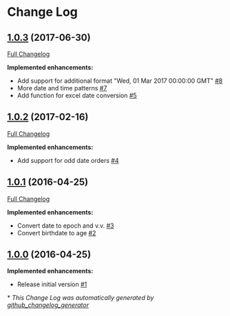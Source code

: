 # Change Log

## [1.0.3](https://github.com/grtjn/ml-datetime/tree/1.0.3) (2017-06-30)
[Full Changelog](https://github.com/grtjn/ml-datetime/compare/1.0.2...1.0.3)

**Implemented enhancements:**

- Add support for additional format "Wed, 01 Mar 2017 00:00:00 GMT" [\#8](https://github.com/grtjn/ml-datetime/issues/8)
- More date and time patterns [\#7](https://github.com/grtjn/ml-datetime/issues/7)
- Add function for excel date conversion [\#5](https://github.com/grtjn/ml-datetime/issues/5)

## [1.0.2](https://github.com/grtjn/ml-datetime/tree/1.0.2) (2017-02-16)
[Full Changelog](https://github.com/grtjn/ml-datetime/compare/1.0.1...1.0.2)

**Implemented enhancements:**

- Add support for odd date orders [\#4](https://github.com/grtjn/ml-datetime/issues/4)

## [1.0.1](https://github.com/grtjn/ml-datetime/tree/1.0.1) (2016-04-25)
[Full Changelog](https://github.com/grtjn/ml-datetime/compare/1.0.0...1.0.1)

**Implemented enhancements:**

- Convert date to epoch and v.v. [\#3](https://github.com/grtjn/ml-datetime/issues/3)
- Convert birthdate to age [\#2](https://github.com/grtjn/ml-datetime/issues/2)

## [1.0.0](https://github.com/grtjn/ml-datetime/tree/1.0.0) (2016-04-25)
**Implemented enhancements:**

- Release initial version [\#1](https://github.com/grtjn/ml-datetime/issues/1)



\* *This Change Log was automatically generated by [github_changelog_generator](https://github.com/skywinder/Github-Changelog-Generator)*
